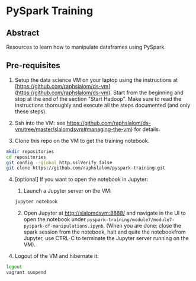# PySpark Training

## Abstract

Resources to learn how to manipulate dataframes using PySpark.

## Pre-requisites

 1. Setup the data science VM on your laptop using the instructions at [https://github.com/raphslalom/ds-vm](https://github.com/raphslalom/ds-vm). Start from the beginning and stop at the end of the section "Start Hadoop". Make sure to read the instructions thoroughly and execute all the steps documented (and only these steps).
 
 2. Ssh into the VM: see https://github.com/raphslalom/ds-vm/tree/master/slalomdsvm#managing-the-vm) for details.

 3. Clone this repo on the VM to get the training notebook.

  ```bash
  mkdir repositories
  cd repositories
  git config --global http.sslVerify false
  git clone https://github.com/raphslalom/pyspark-training.git
  ```
 
 4. [optional] If you want to open the notebook in Jupyter:
      
      1. Launch a Jupyter server on the VM:
 
       ```bash
       jupyter notebook
       ```
       
      2. Open Jupyter at [http://slalomdsvm:8888/](http://slalomdsvm:8888/) and navigate in the UI to open the notebook under `pyspark-training/module7/module7-pyspark-df-manipulations.ipynb`. (When you are done: close the spark session from the notebook, halt and quite the notebookfrom Jupyter,  use CTRL-C to terminate the  Jupyter server running on the VM).

 4) Logout of the VM and hibernate it:
 
 ```bash
 logout
 vagrant suspend
 ```
